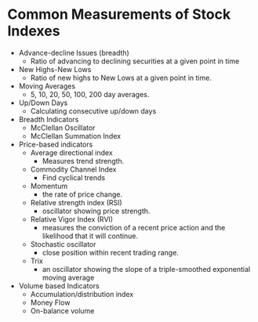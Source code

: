 # Common Measurements of Stock Indexes



- Advance-decline Issues (breadth)
  - Ratio of advancing to declining securities at a given point in time
- New Highs-New Lows
  - Ratio of new highs to New Lows at a given point in time.
- Moving Averages
  - 5, 10, 20, 50, 100, 200 day averages.
- Up/Down Days
  - Calculating consecutive up/down days
- Breadth Indicators
  - McClellan Oscillator
  - McClellan Summation Index
- Price-based indicators
  - Average directional index
    - Measures trend strength.
  - Commodity Channel Index
    - Find cyclical trends
  - Momentum
    - the rate of price change.
  - Relative strength index (RSI)
    - oscillator showing price strength.
  - Relative Vigor Index (RVI)
    - measures the conviction of a recent price action and the likelihood that it will continue.
  - Stochastic oscillator
    - close position within recent trading range.
  - Trix
    - an oscillator showing the slope of a triple-smoothed exponential moving average
- Volume based Indicators
  - Accumulation/distribution index
  - Money Flow
  - On-balance volume
